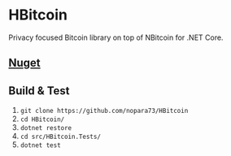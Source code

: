 # HBitcoin
Privacy focused Bitcoin library on top of NBitcoin for .NET Core.

## [Nuget](https://www.nuget.org/packages/HBitcoin)

## Build & Test

1. `git clone https://github.com/nopara73/HBitcoin`
2. `cd HBitcoin/`
3. `dotnet restore`
4. `cd src/HBitcoin.Tests/`
5. `dotnet test`
